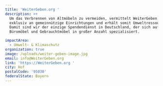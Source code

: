 ```yaml
---
title: 'WeiterGeben.org '
description: >+
  Um das Verbrennen von Altmöbeln zu vermeiden, vermittelt WeiterGeben.org diese
  exklusiv an gemeinnützige Einrichtungen und erhält somit Umweltressourcen. 
  Damit sind wir der einzige Spendendienst in Deutschland, der sich auf
  Büromöbel und Gebrauchtmöbel in großer Anzahl spezialisiert. 

impactArea:
  - Umwelt– & Klimaschutz
organization: true
image: /uploads/weiter-geben-image.jpg
email: info@WeiterGeben.org
link: 'https://WeiterGeben.org '
city: Hof
postalCode: '95030'
federalState: Bayern
---
```


